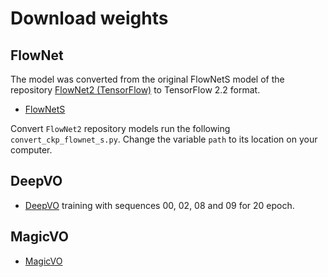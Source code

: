 # Download weights

## FlowNet

The model was converted from the original FlowNetS model of the repository [FlowNet2 (TensorFlow)](https://github.com/sampepose/flownet2-tf) to TensorFlow 2.2 format.

- [FlowNetS](https://drive.google.com/file/d/1z4LCDCfRlWU4QII_82GfU4MPbOt6jJ3E/view?usp=sharing)

Convert `FlowNet2` repository models run the following `convert_ckp_flownet_s.py`. Change the variable `path` to its location on your computer.

## DeepVO

- [DeepVO]() training with sequences $00$, $02$, $08$ and $09$ for 20 epoch.

## MagicVO

- [MagicVO]()
